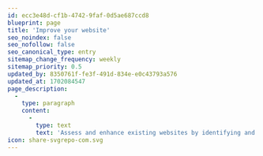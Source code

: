 ```yaml
---
id: ecc3e48d-cf1b-4742-9faf-0d5ae687ccd8
blueprint: page
title: 'Improve your website'
seo_noindex: false
seo_nofollow: false
seo_canonical_type: entry
sitemap_change_frequency: weekly
sitemap_priority: 0.5
updated_by: 8350761f-fe3f-491d-834e-e0c43793a576
updated_at: 1702084547
page_description:
  -
    type: paragraph
    content:
      -
        type: text
        text: 'Assess and enhance existing websites by identifying and implementing improvements in design, functionality, and performance.'
icon: share-svgrepo-com.svg
---
```

